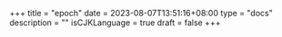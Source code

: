 +++
title = "epoch"
date = 2023-08-07T13:51:16+08:00
type = "docs"
description = ""
isCJKLanguage = true
draft = false
+++